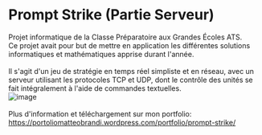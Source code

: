 # Prompt Strike (Partie Serveur)

Projet informatique de la Classe Préparatoire aux Grandes Écoles ATS.</br>
Ce projet avait pour but de mettre en application les différentes solutions informatiques et mathématiques apprise durant l'année.</br></br>
Il s'agit d'un jeu de stratégie en temps réel simpliste et en réseau, avec un serveur utilisant les protocoles TCP et UDP, dont le contrôle des unités se fait intégralement à l'aide de commandes textuelles.
</br>
![image](http://image.noelshack.com/fichiers/2018/17/6/1524931095-command-exemple.png)
</br></br>
Plus d'information et téléchargement sur mon portfolio:
https://portoliomatteobrandi.wordpress.com/portfolio/prompt-strike/
